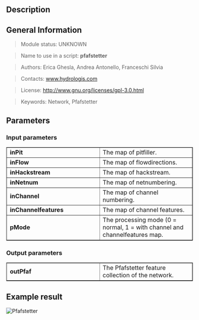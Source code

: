 <h2>Description</h2>



<h2>General Information</h2>

> Module status: UNKNOWN

> Name to use in a script: <b>pfafstetter</b>

> Authors: Erica Ghesla, Andrea Antonello, Franceschi Silvia

> Contacts: www.hydrologis.com

> License: http://www.gnu.org/licenses/gpl-3.0.html

> Keywords: Network, Pfafstetter


<h2>Parameters</h2>

<h3>Input parameters</h3>
<table cellpadding='10' width='70%' border='1'>
<tr>
<td width='50%'> <b>inPit</b> </td><td width='50%'> The map of pitfiller. </td>
</tr>
<tr>
<td width='50%'> <b>inFlow</b> </td><td width='50%'> The map of flowdirections. </td>
</tr>
<tr>
<td width='50%'> <b>inHackstream</b> </td><td width='50%'> The map of hackstream. </td>
</tr>
<tr>
<td width='50%'> <b>inNetnum</b> </td><td width='50%'> The map of netnumbering. </td>
</tr>
<tr>
<td width='50%'> <b>inChannel</b> </td><td width='50%'> The map of channel numbering. </td>
</tr>
<tr>
<td width='50%'> <b>inChannelfeatures</b> </td><td width='50%'> The map of channel features. </td>
</tr>
<tr>
<td width='50%'> <b>pMode</b> </td><td width='50%'> The processing mode (0 = normal, 1 = with channel and channelfeatures map. </td>
</tr>
</table>

<h3>Output parameters</h3>
<table cellpadding='10' width='70%' border='1'>
<tr>
<td width='50%'> <b>outPfaf</b> </td><td width='50%'> The Pfafstetter feature collection of the network. </td>
</tr>
</table>

<h2>Example result</h2>

<img src='http://wiki.jgrasstools.googlecode.com/git/images/hortonmachine/pfafstetter.png' alt='Pfafstetter' />
<br>